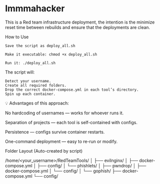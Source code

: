 # Immmahacker
This is a Red team infrastructure deployment, the intention is the minimize reset time between rebuilds and ensure that the deployments are clean. 

How to Use

    Save the script as deploy_all.sh

    Make it executable: chmod +x deploy_all.sh

    Run it: ./deploy_all.sh

The script will:

    Detect your username.
    Create all required folders.
    Drop the correct docker-compose.yml in each tool’s directory.
    Spin up each container.

💡 Advantages of this approach:

No hardcoding of usernames — works for whoever runs it.

Separation of projects — each tool is self-contained with configs.

Persistence — configs survive container restarts.

One-command deployment — easy to re-run or modify.

Folder Layout (Auto-created by script)

/home/<your_username>/RedTeamTools/
│
├── evilnginx/
│   ├── docker-compose.yml
│   ├── config/
│   └── phishlets/
│
├── pwndrop/
│   ├── docker-compose.yml
│   └── config/
│
└── gophish/
    ├── docker-compose.yml
    └── config/
